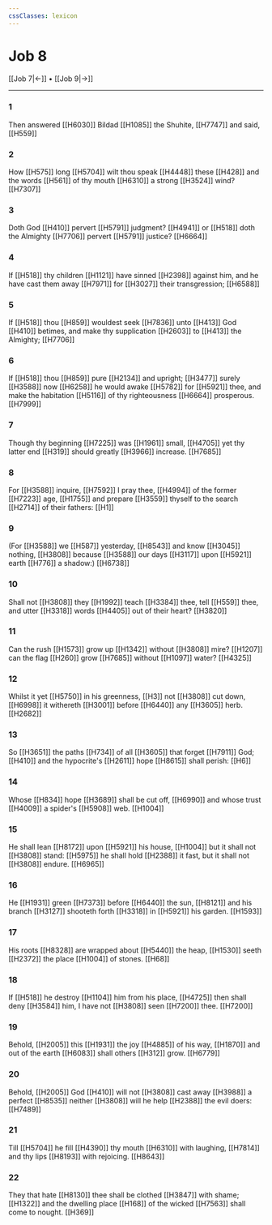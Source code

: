 ```yaml
---
cssClasses: lexicon
---
```

# Job 8

[[Job 7|←]] • [[Job 9|→]]

---

### 1
Then answered [[H6030]] Bildad [[H1085]] the Shuhite, [[H7747]] and said, [[H559]]

### 2
How [[H575]] long [[H5704]] wilt thou speak [[H4448]] these [[H428]] and the words [[H561]] of thy mouth [[H6310]] a strong [[H3524]] wind? [[H7307]]

### 3
Doth God [[H410]] pervert [[H5791]] judgment? [[H4941]] or [[H518]] doth the Almighty [[H7706]] pervert [[H5791]] justice? [[H6664]]

### 4
If [[H518]] thy children [[H1121]] have sinned [[H2398]] against him, and he have cast them away [[H7971]] for [[H3027]] their transgression; [[H6588]]

### 5
If [[H518]] thou [[H859]] wouldest seek [[H7836]] unto [[H413]] God [[H410]] betimes, and make thy supplication [[H2603]] to [[H413]] the Almighty; [[H7706]]

### 6
If [[H518]] thou [[H859]] pure [[H2134]] and upright; [[H3477]] surely [[H3588]] now [[H6258]] he would awake [[H5782]] for [[H5921]] thee, and make the habitation [[H5116]] of thy righteousness [[H6664]] prosperous. [[H7999]]

### 7
Though thy beginning [[H7225]] was [[H1961]] small, [[H4705]] yet thy latter end [[H319]] should greatly [[H3966]] increase. [[H7685]]

### 8
For [[H3588]] inquire, [[H7592]] I pray thee, [[H4994]] of the former [[H7223]] age, [[H1755]] and prepare [[H3559]] thyself to the search [[H2714]] of their fathers: [[H1]]

### 9
(For [[H3588]] we [[H587]] yesterday, [[H8543]] and know [[H3045]] nothing, [[H3808]] because [[H3588]] our days [[H3117]] upon [[H5921]] earth [[H776]] a shadow:) [[H6738]]

### 10
Shall not [[H3808]] they [[H1992]] teach [[H3384]] thee, tell [[H559]] thee, and utter [[H3318]] words [[H4405]] out of their heart? [[H3820]]

### 11
Can the rush [[H1573]] grow up [[H1342]] without [[H3808]] mire? [[H1207]] can the flag [[H260]] grow [[H7685]] without [[H1097]] water? [[H4325]]

### 12
Whilst it yet [[H5750]] in his greenness, [[H3]] not [[H3808]] cut down, [[H6998]] it withereth [[H3001]] before [[H6440]] any [[H3605]] herb. [[H2682]]

### 13
So [[H3651]] the paths [[H734]] of all [[H3605]] that forget [[H7911]] God; [[H410]] and the hypocrite's [[H2611]] hope [[H8615]] shall perish: [[H6]]

### 14
Whose [[H834]] hope [[H3689]] shall be cut off, [[H6990]] and whose trust [[H4009]] a spider's [[H5908]] web. [[H1004]]

### 15
He shall lean [[H8172]] upon [[H5921]] his house, [[H1004]] but it shall not [[H3808]] stand: [[H5975]] he shall hold [[H2388]] it fast, but it shall not [[H3808]] endure. [[H6965]]

### 16
He [[H1931]] green [[H7373]] before [[H6440]] the sun, [[H8121]] and his branch [[H3127]] shooteth forth [[H3318]] in [[H5921]] his garden. [[H1593]]

### 17
His roots [[H8328]] are wrapped about [[H5440]] the heap, [[H1530]] seeth [[H2372]] the place [[H1004]] of stones. [[H68]]

### 18
If [[H518]] he destroy [[H1104]] him from his place, [[H4725]] then shall deny [[H3584]] him, I have not [[H3808]] seen [[H7200]] thee. [[H7200]]

### 19
Behold, [[H2005]] this [[H1931]] the joy [[H4885]] of his way, [[H1870]] and out of the earth [[H6083]] shall others [[H312]] grow. [[H6779]]

### 20
Behold, [[H2005]] God [[H410]] will not [[H3808]] cast away [[H3988]] a perfect [[H8535]] neither [[H3808]] will he help [[H2388]] the evil doers: [[H7489]]

### 21
Till [[H5704]] he fill [[H4390]] thy mouth [[H6310]] with laughing, [[H7814]] and thy lips [[H8193]] with rejoicing. [[H8643]]

### 22
They that hate [[H8130]] thee shall be clothed [[H3847]] with shame; [[H1322]] and the dwelling place [[H168]] of the wicked [[H7563]] shall come to nought. [[H369]]